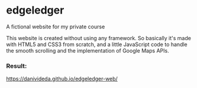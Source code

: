 # edgeledger
A fictional website for my private course

This website is created without using any framework.
So basically it's made with HTML5 and CSS3 from scratch, and a little JavaScript code to handle the smooth scrolling and the implementation of Google Maps APIs.

### Result:
https://danivideda.github.io/edgeledger-web/
